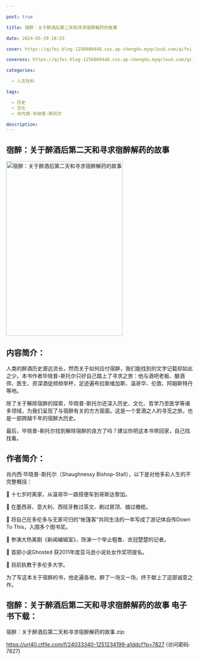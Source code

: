 ```yaml
---

post: true

title: 宿醉：关于醉酒后第二天和寻求宿醉解药的故事

date: 2024-05-29 18:53

cover: https://qifei-blog-1256009448.cos.ap-chengdu.myqcloud.com/qifei-blog/65215c25c458853aef739bbe.jpg

coveross: https://qifei-blog-1256009448.cos.ap-chengdu.myqcloud.com/qifei-blog/65215c25c458853aef739bbe.jpg

categories:

  - 人文社科

tags:

  - 历史
  - 文化
  - 肖内西·毕晓普-斯托尔

description:
---
```


## 宿醉：关于醉酒后第二天和寻求宿醉解药的故事
<img alt="宿醉：关于醉酒后第二天和寻求宿醉解药的故事 " class="aligncenter loaded" data-was-processed="true" decoding="async" fetchpriority="high" height="471" src="https://qifei-blog-1256009448.cos.ap-chengdu.myqcloud.com/qifei-blog/65215c25c458853aef739bbe.jpg" style="cursor: zoom-in;" width="314"/>

## 内容简介：

人类的醉酒历史源远流长，然而关于如何应付宿醉，我们能找到的文字记载却如此之少。本书作者毕晓普-斯托尔只好自己踏上了寻求之旅：他与酒吧老板、酿酒师、医生、资深酒徒频频举杯，足迹遍布拉斯维加斯、温哥华、伦敦、阿姆斯特丹等地。

除了关于解除宿醉的探索，毕晓普-斯托尔还深入历史、文化、哲学乃至医学等诸多领域，为我们呈现了与宿醉有关的方方面面。这是一个爱酒之人的寻觅之旅，也是一部跨越千年的宿醉大历史。

最后，毕晓普-斯托尔找到解除宿醉的良方了吗？建议你把这本书带回家，自己找找看。

## 作者简介：

肖内西·毕晓普-斯托尔（Shaughnessy Bishop-Stall），以下是对他多彩人生的不完整概括：

 十七岁时离家，从温哥华一路搭便车到哥斯达黎加。

 在墨西哥、意大利、西班牙教过英文、刷过房顶、摘过橄榄。

 将自己在多伦多与无家可归的“帐篷客”共同生活的一年写成了游记体自传Down To This，入围多个图书奖。

 参演大热美剧《新闻编辑室》，饰演一个举止粗鲁、衣冠楚楚的记者。

 首部小说Ghosted 获2011年度亚马逊小说处女作奖项提名。

 目前执教于多伦多大学。

为了写这本关于宿醉的书，他走遍各地，醉了一场又一场，终于献上了这部诚意之作。

## 宿醉：关于醉酒后第二天和寻求宿醉解药的故事 电子书下载：

宿醉：关于醉酒后第二天和寻求宿醉解药的故事.zip: 

https://url40.ctfile.com/f/24033340-1251234199-a1ddcf?p=7827 (访问密码: 7827)

